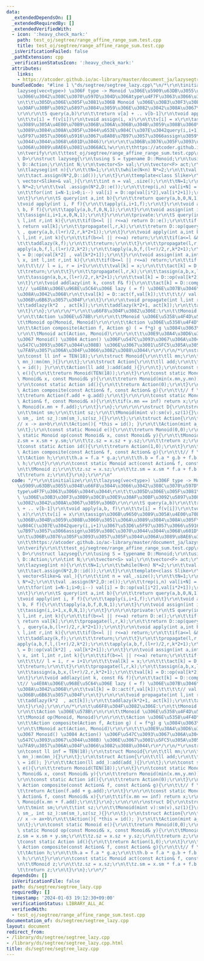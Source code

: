 ```yaml
---
data:
  _extendedDependsOn: []
  _extendedRequiredBy: []
  _extendedVerifiedWith:
  - icon: ':heavy_check_mark:'
    path: test_oj/segtree/range_affine_range_sum.test.cpp
    title: test_oj/segtree/range_affine_range_sum.test.cpp
  _isVerificationFailed: false
  _pathExtension: cpp
  _verificationStatusIcon: ':heavy_check_mark:'
  attributes:
    links:
    - https://atcoder.github.io/ac-library/master/document_ja/lazysegtree.html
  bundledCode: "#line 1 \"ds/segtree/segtree_lazy.cpp\"\n/*\r\n\tinitialize\r\n\t\t\
    lazyseg(vec<type>) \u306F type -> Monoid \u306E\u5909\u63DB\u3055\u3048\u66F8\u3044\
    \u3066\u3042\u308C\u3070\u597D\u304D\u306Atype\u4F7F\u3063\u3066\u3044\u3044\r\
    \n\t\t\u305D\u306E\u305F\u3081\u306B Monoid \u306E\u30B3\u30F3\u30B9\u30C8\u30E9\
    \u30AF\u30BF\u3092\u5897\u3084\u3059\u306E\u3082\u3042\u308A\u3067\u3059\u306D\
    \r\n\r\n\tS query(a,b)\r\n\t\treturn v[a] + .. v[b-1]\r\n\tvoid apply(a,b, f)\r\
    \n\t\tv[i] = f(v[i])\r\n\tvoid assign(i, x)\r\n\t\tv[i] = x\r\n\tassign\u306B\u9650\
    \u3089\u305A\u4E00\u70B9\u306B\u306A\u306B\u304B\u3059\u308B\u3060\u3051\u306A\
    \u3089\u3084\u308A\u305F\u3044\u653E\u984C(\u307E\u3042query(i,i+1)\u3067\u53D6\
    \u5F97\u3057\u3066\u5916\u3067\u8A08\u7B97\u3057\u3066assign\u3059\u308C\u3070\
    \u3044\u3044\u3068\u601D\u3046)\r\n\r\n\t\u306B\u3076\u305F\u3093\u3057\u305F\u3044\
    \u306A\u3089\u8AE6\u3081\u3066ACL!w\r\n\t\thttps://atcoder.github.io/ac-library/master/document_ja/lazysegtree.html\r\
    \n\tverify\r\n\t\ttest_oj/segtree/range_affine_range_sum.test.cpp\r\n*/\r\ntemplate<class\
    \ D>\r\nstruct lazyseg{\r\n\tusing S = typename D::Monoid;\r\n\tusing F = typename\
    \ D::Action;\r\n\tint N;\r\n\tvector<S> val;\r\n\tvector<F> act;\r\n\tlazyseg(){}\r\
    \n\tlazyseg(int n){\r\n\t\tN=1;\r\n\t\twhile(N<n) N*=2;\r\n\t\tval.assign(N*2,D::e());\r\
    \n\t\tact.assign(N*2,D::id());\r\n\t}\r\n\ttemplate<class Slike>\r\n\tlazyseg(const\
    \ vector<Slike>& val_){\r\n\t\tint n = val_.size();\r\n\t\tN=1;\r\n\t\twhile(N<n)\
    \ N*=2;\r\n\t\tval .assign(N*2,D::e());\r\n\t\trep(i,n) val[i+N] = S(val_[i]);\r\
    \n\t\tfor(int i=N-1;i>0;i--) val[i] = D::op(val[i*2],val[i*2+1]);\r\n\t\tact.assign(N*2,D::id());\r\
    \n\t}\r\n\r\n\tS query(int a,int b){\r\n\t\treturn query(a,b,0,N,1);\r\n\t}\r\n\
    \tvoid apply(int i, F f){\r\n\t\tapply(i,i+1,f);\r\n\t}\r\n\tvoid apply(int a,int\
    \ b, F f){\r\n\t\tapply(a,b,f,0,N,1);\r\n\t}\r\n\tvoid assign(int i, S x){\r\n\
    \t\tassign(i,i+1,x,0,N,1);\r\n\t}\r\n\r\n\tprivate:\r\n\tS query(int a,int b,int\
    \ l,int r,int k){\r\n\t\tif(b<=l || r<=a) return D::e();\r\n\t\tif(a<=l && r<=b)\
    \ return val[k];\r\n\t\tpropagate(l,r,k);\r\n\t\treturn D::op(query(a,b,l,(l+r)/2,k*2)\
    \ , query(a,b,(l+r)/2,r,k*2+1));\r\n\t}\r\n\tvoid apply(int a,int b,const F& f,int\
    \ l,int r,int k){\r\n\t\tif(b<=l || r<=a) return;\r\n\t\tif(a<=l && r<=b){\r\n\
    \t\t\taddlazy(k,f);\r\n\t\t\treturn;\r\n\t\t}\r\n\t\tpropagate(l,r,k);\r\n\t\t\
    apply(a,b,f,l,(l+r)/2,k*2);\r\n\t\tapply(a,b,f,(l+r)/2,r,k*2+1);\r\n\t\tval[k]\
    \ = D::op(val[k*2] , val[k*2+1]);\r\n\t}\r\n\tvoid assign(int a,int b,const S&\
    \ x, int l,int r,int k){\r\n\t\tif(b<=l || r<=a) return;\r\n\t\tif(a<=l && r<=b){\r\
    \n\t\t\t// l = i, r = i+1\r\n\t\t\tval[k] = x;\r\n\t\t\tact[k] = D::id();\r\n\t\
    \t\treturn;\r\n\t\t}\r\n\t\tpropagate(l,r,k);\r\n\t\tassign(a,b,x,l,(l+r)/2,k*2);\r\
    \n\t\tassign(a,b,x,(l+r)/2,r,k*2+1);\r\n\t\tval[k] = D::op(val[k*2] , val[k*2+1]);\r\
    \n\t}\r\n\tvoid addlazy(int k, const F& f){\r\n\t\tact[k] = D::composite(f,act[k]);\t\
    \t// \u4E0A\u306E\u968E\u5C64\u306E lazy ( = f) \u306E\u307B\u3046\u304C\u3088\
    \u308A\u3042\u3068\r\n\t\tval[k] = D::act(f,val[k]);\t\t\t\t// val \u306F\u5E38\
    \u306B\u6B63\u3057\u304F\r\n\t}\r\n\r\n\tvoid propagate(int l,int r,int k){\r\n\
    \t\taddlazy(k*2  , act[k]);\r\n\t\taddlazy(k*2+1, act[k]);\r\n\t\tact[k] = D::id();\r\
    \n\t}\r\n};\r\n\r\n/*\r\n\t\u66F8\u304F\u3082\u306E:\r\n\t\tMonoid \u306E\u578B\
    \r\n\t\tAction \u306E\u578B\r\n\r\n\t\tMonoid \u306E\u5358\u4F4D\u5143 e()\r\n\
    \t\tMonoid op(Monoid, Monoid)\r\n\r\n\t\tAction \u306E\u5358\u4F4D\u5143 id()\r\
    \n\t\tAction composite(Action f, Action g) ( = f*g) g \u3084\u3063\u3066 f\r\n\
    \r\n\t\tMonoid act(Action, Monoid)\r\n\r\n\t\t\u30E9\u30A4\u30D6\u30E9\u30EA\u5185\
    \u3067 Monoid() \u3084 Action() \u306F\u547C\u3093\u3067\u306A\u3044(e\u3084id\u3092\
    \u547C\u3093\u3067\u3044\u308B) \u306E\u3067\u3001\u5FC5\u305A\u3057\u3082\u5B9A\
    \u7FA9\u3057\u306A\u304F\u3066\u3082\u3088\u3044\r\n*/\r\n/*\r\nstruct StarrySky{\r\
    \n\tconst ll inf = TEN(18);\r\n\tstruct Monoid{\r\n\t\tll mn;\r\n\t\tMonoid(ll\
    \ mn_):mn(mn_){}\r\n\t};\r\n\tstruct Action{\r\n\t\tll add;\r\n\t\tAction(){ *this\
    \ = id(); }\r\n\t\tAction(ll add_):add(add_){}\r\n\t};\r\n\tconst static Monoid\
    \ e(){\r\n\t\treturn Monoid(TEN(18));\r\n\t}\r\n\tconst static Monoid op(const\
    \ Monoid& x, const Monoid& y){\r\n\t\treturn Monoid(min(x.mn,y.mn));\r\n\t}\r\n\
    \r\n\tconst static Action id(){\r\n\t\treturn Action(0);\r\n\t}\r\n\tconst static\
    \ Action composite(const Action& f, const Action& g){\r\n\t\t// f \\times g\r\n\
    \t\treturn Action(f.add + g.add);\r\n\t}\r\n\r\n\tconst static Monoid act(const\
    \ Action& f, const Monoid& x){\r\n\t\tif(x.mn == inf) return x;\r\n\t\treturn\
    \ Monoid(x.mn + f.add);\r\n\t}\r\n};\r\n\r\n\r\nstruct D{\r\n\tstruct Monoid{\r\
    \n\t\tmint sm;\r\n\t\tint sz;\r\n\t\tMonoid(mint v):sm(v),sz(1){}\r\n\t\tMonoid(mint\
    \ sm_, int sz_):sm(sm_),sz(sz_){}\r\n\t};\r\n\tstruct Action{\r\n\t\tmint a,b;\t\
    // x -> ax+b\r\n\t\tAction(){ *this = id(); }\r\n\t\tAction(mint a_, mint b_):a(a_),b(b_){}\r\
    \n\t};\r\n\tconst static Monoid e(){\r\n\t\treturn Monoid(0,0);\r\n\t}\r\n\tconst\
    \ static Monoid op(const Monoid& x, const Monoid& y){\r\n\t\tMonoid z;\r\n\t\t\
    z.sm = x.sm + y.sm;\r\n\t\tz.sz = x.sz + y.sz;\r\n\t\treturn z;\r\n\t}\r\n\r\n\
    \tconst static Action id(){\r\n\t\treturn Action(1,0);\r\n\t}\r\n\tconst static\
    \ Action composite(const Action& f, const Action& g){\r\n\t\t// f \\times g\r\n\
    \t\tAction h;\r\n\t\th.a = f.a * g.a;\r\n\t\th.b = f.a * g.b + f.b;\r\n\t\treturn\
    \ h;\r\n\t}\r\n\r\n\tconst static Monoid act(const Action& f, const Monoid& x){\r\
    \n\t\tMonoid z;\r\n\t\tz.sz = x.sz;\r\n\t\tz.sm = x.sm * f.a + f.b * x.sz;\r\n\
    \t\treturn z;\r\n\t}\r\n};\r\n*/\n"
  code: "/*\r\n\tinitialize\r\n\t\tlazyseg(vec<type>) \u306F type -> Monoid \u306E\
    \u5909\u63DB\u3055\u3048\u66F8\u3044\u3066\u3042\u308C\u3070\u597D\u304D\u306A\
    type\u4F7F\u3063\u3066\u3044\u3044\r\n\t\t\u305D\u306E\u305F\u3081\u306B Monoid\
    \ \u306E\u30B3\u30F3\u30B9\u30C8\u30E9\u30AF\u30BF\u3092\u5897\u3084\u3059\u306E\
    \u3082\u3042\u308A\u3067\u3059\u306D\r\n\r\n\tS query(a,b)\r\n\t\treturn v[a]\
    \ + .. v[b-1]\r\n\tvoid apply(a,b, f)\r\n\t\tv[i] = f(v[i])\r\n\tvoid assign(i,\
    \ x)\r\n\t\tv[i] = x\r\n\tassign\u306B\u9650\u3089\u305A\u4E00\u70B9\u306B\u306A\
    \u306B\u304B\u3059\u308B\u3060\u3051\u306A\u3089\u3084\u308A\u305F\u3044\u653E\
    \u984C(\u307E\u3042query(i,i+1)\u3067\u53D6\u5F97\u3057\u3066\u5916\u3067\u8A08\
    \u7B97\u3057\u3066assign\u3059\u308C\u3070\u3044\u3044\u3068\u601D\u3046)\r\n\r\
    \n\t\u306B\u3076\u305F\u3093\u3057\u305F\u3044\u306A\u3089\u8AE6\u3081\u3066ACL!w\r\
    \n\t\thttps://atcoder.github.io/ac-library/master/document_ja/lazysegtree.html\r\
    \n\tverify\r\n\t\ttest_oj/segtree/range_affine_range_sum.test.cpp\r\n*/\r\ntemplate<class\
    \ D>\r\nstruct lazyseg{\r\n\tusing S = typename D::Monoid;\r\n\tusing F = typename\
    \ D::Action;\r\n\tint N;\r\n\tvector<S> val;\r\n\tvector<F> act;\r\n\tlazyseg(){}\r\
    \n\tlazyseg(int n){\r\n\t\tN=1;\r\n\t\twhile(N<n) N*=2;\r\n\t\tval.assign(N*2,D::e());\r\
    \n\t\tact.assign(N*2,D::id());\r\n\t}\r\n\ttemplate<class Slike>\r\n\tlazyseg(const\
    \ vector<Slike>& val_){\r\n\t\tint n = val_.size();\r\n\t\tN=1;\r\n\t\twhile(N<n)\
    \ N*=2;\r\n\t\tval .assign(N*2,D::e());\r\n\t\trep(i,n) val[i+N] = S(val_[i]);\r\
    \n\t\tfor(int i=N-1;i>0;i--) val[i] = D::op(val[i*2],val[i*2+1]);\r\n\t\tact.assign(N*2,D::id());\r\
    \n\t}\r\n\r\n\tS query(int a,int b){\r\n\t\treturn query(a,b,0,N,1);\r\n\t}\r\n\
    \tvoid apply(int i, F f){\r\n\t\tapply(i,i+1,f);\r\n\t}\r\n\tvoid apply(int a,int\
    \ b, F f){\r\n\t\tapply(a,b,f,0,N,1);\r\n\t}\r\n\tvoid assign(int i, S x){\r\n\
    \t\tassign(i,i+1,x,0,N,1);\r\n\t}\r\n\r\n\tprivate:\r\n\tS query(int a,int b,int\
    \ l,int r,int k){\r\n\t\tif(b<=l || r<=a) return D::e();\r\n\t\tif(a<=l && r<=b)\
    \ return val[k];\r\n\t\tpropagate(l,r,k);\r\n\t\treturn D::op(query(a,b,l,(l+r)/2,k*2)\
    \ , query(a,b,(l+r)/2,r,k*2+1));\r\n\t}\r\n\tvoid apply(int a,int b,const F& f,int\
    \ l,int r,int k){\r\n\t\tif(b<=l || r<=a) return;\r\n\t\tif(a<=l && r<=b){\r\n\
    \t\t\taddlazy(k,f);\r\n\t\t\treturn;\r\n\t\t}\r\n\t\tpropagate(l,r,k);\r\n\t\t\
    apply(a,b,f,l,(l+r)/2,k*2);\r\n\t\tapply(a,b,f,(l+r)/2,r,k*2+1);\r\n\t\tval[k]\
    \ = D::op(val[k*2] , val[k*2+1]);\r\n\t}\r\n\tvoid assign(int a,int b,const S&\
    \ x, int l,int r,int k){\r\n\t\tif(b<=l || r<=a) return;\r\n\t\tif(a<=l && r<=b){\r\
    \n\t\t\t// l = i, r = i+1\r\n\t\t\tval[k] = x;\r\n\t\t\tact[k] = D::id();\r\n\t\
    \t\treturn;\r\n\t\t}\r\n\t\tpropagate(l,r,k);\r\n\t\tassign(a,b,x,l,(l+r)/2,k*2);\r\
    \n\t\tassign(a,b,x,(l+r)/2,r,k*2+1);\r\n\t\tval[k] = D::op(val[k*2] , val[k*2+1]);\r\
    \n\t}\r\n\tvoid addlazy(int k, const F& f){\r\n\t\tact[k] = D::composite(f,act[k]);\t\
    \t// \u4E0A\u306E\u968E\u5C64\u306E lazy ( = f) \u306E\u307B\u3046\u304C\u3088\
    \u308A\u3042\u3068\r\n\t\tval[k] = D::act(f,val[k]);\t\t\t\t// val \u306F\u5E38\
    \u306B\u6B63\u3057\u304F\r\n\t}\r\n\r\n\tvoid propagate(int l,int r,int k){\r\n\
    \t\taddlazy(k*2  , act[k]);\r\n\t\taddlazy(k*2+1, act[k]);\r\n\t\tact[k] = D::id();\r\
    \n\t}\r\n};\r\n\r\n/*\r\n\t\u66F8\u304F\u3082\u306E:\r\n\t\tMonoid \u306E\u578B\
    \r\n\t\tAction \u306E\u578B\r\n\r\n\t\tMonoid \u306E\u5358\u4F4D\u5143 e()\r\n\
    \t\tMonoid op(Monoid, Monoid)\r\n\r\n\t\tAction \u306E\u5358\u4F4D\u5143 id()\r\
    \n\t\tAction composite(Action f, Action g) ( = f*g) g \u3084\u3063\u3066 f\r\n\
    \r\n\t\tMonoid act(Action, Monoid)\r\n\r\n\t\t\u30E9\u30A4\u30D6\u30E9\u30EA\u5185\
    \u3067 Monoid() \u3084 Action() \u306F\u547C\u3093\u3067\u306A\u3044(e\u3084id\u3092\
    \u547C\u3093\u3067\u3044\u308B) \u306E\u3067\u3001\u5FC5\u305A\u3057\u3082\u5B9A\
    \u7FA9\u3057\u306A\u304F\u3066\u3082\u3088\u3044\r\n*/\r\n/*\r\nstruct StarrySky{\r\
    \n\tconst ll inf = TEN(18);\r\n\tstruct Monoid{\r\n\t\tll mn;\r\n\t\tMonoid(ll\
    \ mn_):mn(mn_){}\r\n\t};\r\n\tstruct Action{\r\n\t\tll add;\r\n\t\tAction(){ *this\
    \ = id(); }\r\n\t\tAction(ll add_):add(add_){}\r\n\t};\r\n\tconst static Monoid\
    \ e(){\r\n\t\treturn Monoid(TEN(18));\r\n\t}\r\n\tconst static Monoid op(const\
    \ Monoid& x, const Monoid& y){\r\n\t\treturn Monoid(min(x.mn,y.mn));\r\n\t}\r\n\
    \r\n\tconst static Action id(){\r\n\t\treturn Action(0);\r\n\t}\r\n\tconst static\
    \ Action composite(const Action& f, const Action& g){\r\n\t\t// f \\times g\r\n\
    \t\treturn Action(f.add + g.add);\r\n\t}\r\n\r\n\tconst static Monoid act(const\
    \ Action& f, const Monoid& x){\r\n\t\tif(x.mn == inf) return x;\r\n\t\treturn\
    \ Monoid(x.mn + f.add);\r\n\t}\r\n};\r\n\r\n\r\nstruct D{\r\n\tstruct Monoid{\r\
    \n\t\tmint sm;\r\n\t\tint sz;\r\n\t\tMonoid(mint v):sm(v),sz(1){}\r\n\t\tMonoid(mint\
    \ sm_, int sz_):sm(sm_),sz(sz_){}\r\n\t};\r\n\tstruct Action{\r\n\t\tmint a,b;\t\
    // x -> ax+b\r\n\t\tAction(){ *this = id(); }\r\n\t\tAction(mint a_, mint b_):a(a_),b(b_){}\r\
    \n\t};\r\n\tconst static Monoid e(){\r\n\t\treturn Monoid(0,0);\r\n\t}\r\n\tconst\
    \ static Monoid op(const Monoid& x, const Monoid& y){\r\n\t\tMonoid z;\r\n\t\t\
    z.sm = x.sm + y.sm;\r\n\t\tz.sz = x.sz + y.sz;\r\n\t\treturn z;\r\n\t}\r\n\r\n\
    \tconst static Action id(){\r\n\t\treturn Action(1,0);\r\n\t}\r\n\tconst static\
    \ Action composite(const Action& f, const Action& g){\r\n\t\t// f \\times g\r\n\
    \t\tAction h;\r\n\t\th.a = f.a * g.a;\r\n\t\th.b = f.a * g.b + f.b;\r\n\t\treturn\
    \ h;\r\n\t}\r\n\r\n\tconst static Monoid act(const Action& f, const Monoid& x){\r\
    \n\t\tMonoid z;\r\n\t\tz.sz = x.sz;\r\n\t\tz.sm = x.sm * f.a + f.b * x.sz;\r\n\
    \t\treturn z;\r\n\t}\r\n};\r\n*/"
  dependsOn: []
  isVerificationFile: false
  path: ds/segtree/segtree_lazy.cpp
  requiredBy: []
  timestamp: '2024-01-03 19:12:30+09:00'
  verificationStatus: LIBRARY_ALL_AC
  verifiedWith:
  - test_oj/segtree/range_affine_range_sum.test.cpp
documentation_of: ds/segtree/segtree_lazy.cpp
layout: document
redirect_from:
- /library/ds/segtree/segtree_lazy.cpp
- /library/ds/segtree/segtree_lazy.cpp.html
title: ds/segtree/segtree_lazy.cpp
---
```

